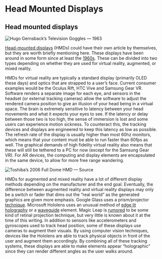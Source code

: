 # Head Mounted Displays

## Head mounted displays <a href="#e3cc" id="e3cc"></a>

![Hugo Gernsback’s Television Goggles — 1963](https://miro.medium.com/max/1400/1\*ktiFVd3sZ9XWNz53ecC4fg.jpeg)

[Head-mounted displays](https://en.wikipedia.org/wiki/Head-mounted\_display) (HMDs) could have their own article by themselves, but they are worth briefly mentioning here. These displays have been around in some form since at least the [1960s](http://www.medien.ifi.lmu.de/lehre/ss09/ar/p757-sutherland.pdf). These can be divided into two types depending on whether they are used for virtual reality, augmented, or mixed reality.

HMDs for virtual reality are typically a standard display (primarily OLED these days) and optics that are strapped to a user’s face. Current consumer examples would be the Oculus Rift, HTC Vive and Samsung Gear VR. Software renders a separate image for each eye, and sensors in the headset (or external tracking cameras) allow the software to adjust the rendered camera position to give an illusion of your head being in a virtual space. The brain is extremely sensitive to latency between your head movements and what it expects your eyes to see. If the latency or delay between those two is too high, the sense of immersion is lost and some users can experience motion sickness. To counteract this, the tracking devices and displays are engineered to keep this latency as low as possible. The refresh rate of the display is usually higher than most 60hz monitors, which means that your content must be able to run faster than 60fps as well. The graphical demands of high fidelity virtual reality also means that these will still be tethered to a PC for now (except for the Samsung Gear VR). For AR devices, the computing and display elements are encapsulated in the same device, to allow for more free range wandering.

![Toshiba’s 2006 Full Dome HMD — Source](https://miro.medium.com/max/936/1\*ncnBKNTaOjNtyImx5B6tMw.jpeg)

HMDs for augmented and mixed reality have a lot of different display methods depending on the manufacturer and the end goal. Eventually, the difference between augmented reality and virtual reality displays may only be a switch or fader that dims out the “real world” as the generated graphics are given more emphasis. Google Glass uses a prism/projector [technique](http://gizmodo.com/5994132/heres-how-google-glass-actually-works). Microsoft Hololens uses an unusual method of [edge lit holography](https://www.google.com/url?sa=t\&rct=j\&q=\&esrc=s\&source=web\&cd=1\&cad=rja\&uact=8\&ved=0ahUKEwiMoNj6udPOAhXKqx4KHURhCg4QFgggMAA\&url=http%253A%252F%252Fwww.media.mit.edu%252Fspi%252FSPIPapers%252Fryder%252Fthesis.pdf\&usg=AFQjCNGsTialAqRJUC-8XRx2VTO-TpbCsg\&sig2=2QIZnMsr4VFt\_FqdZmjrow) or a [waveguide](http://www.displaydaily.com/articles/446-free-sponsored-contents/sponsored-articles/14132-waveguide-based-displays-maturing-for-augmented-reality-applications) element. Magic Leap is [rumored](http://gizmodo.com/how-magic-leap-is-secretly-creating-a-new-alternate-rea-1660441103) to be some kind of retinal projection technique, but very little is known about it at the time of this writing. In addition to sensors like accelerometers and gyroscopes used to track head position, some of these displays use cameras to augment their visuals. By using computer vision techniques, devices like the Hololens are able to track physical objects in front of the user and augment them accordingly. By combining all of these tracking systems, these displays are able to make elements appear “holographic” since they can render different angles as the user walks around.
